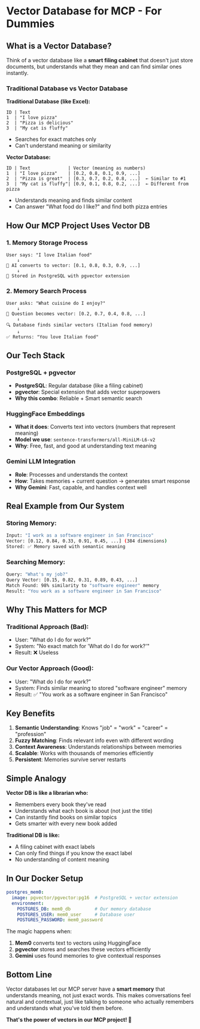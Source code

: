# Vector Database for MCP - For Dummies

## What is a Vector Database?

Think of a vector database like a **smart filing cabinet** that doesn't just store documents, but understands what they mean and can find similar ones instantly.

### Traditional Database vs Vector Database

**Traditional Database (like Excel):**
```
ID | Text
1  | "I love pizza"
2  | "Pizza is delicious" 
3  | "My cat is fluffy"
```
- Searches for exact matches only
- Can't understand meaning or similarity

**Vector Database:**
```
ID | Text              | Vector (meaning as numbers)
1  | "I love pizza"    | [0.2, 0.8, 0.1, 0.9, ...]
2  | "Pizza is great"  | [0.3, 0.7, 0.2, 0.8, ...]  ← Similar to #1
3  | "My cat is fluffy"| [0.9, 0.1, 0.8, 0.2, ...]  ← Different from pizza
```
- Understands meaning and finds similar content
- Can answer "What food do I like?" and find both pizza entries

## How Our MCP Project Uses Vector DB

### 1. **Memory Storage Process**
```
User says: "I love Italian food" 
    ↓
🧠 AI converts to vector: [0.1, 0.8, 0.3, 0.9, ...]
    ↓
💾 Stored in PostgreSQL with pgvector extension
```

### 2. **Memory Search Process**
```
User asks: "What cuisine do I enjoy?"
    ↓
🧠 Question becomes vector: [0.2, 0.7, 0.4, 0.8, ...]
    ↓
🔍 Database finds similar vectors (Italian food memory)
    ↓
✅ Returns: "You love Italian food"
```

## Our Tech Stack

### PostgreSQL + pgvector
- **PostgreSQL**: Regular database (like a filing cabinet)
- **pgvector**: Special extension that adds vector superpowers
- **Why this combo**: Reliable + Smart semantic search

### HuggingFace Embeddings
- **What it does**: Converts text into vectors (numbers that represent meaning)
- **Model we use**: `sentence-transformers/all-MiniLM-L6-v2`
- **Why**: Free, fast, and good at understanding text meaning

### Gemini LLM Integration
- **Role**: Processes and understands the context
- **How**: Takes memories + current question → generates smart response
- **Why Gemini**: Fast, capable, and handles context well

## Real Example from Our System

### Storing Memory:
```bash
Input: "I work as a software engineer in San Francisco"
Vector: [0.12, 0.84, 0.33, 0.91, 0.45, ...] (384 dimensions)
Stored: ✅ Memory saved with semantic meaning
```

### Searching Memory:
```bash
Query: "What's my job?"
Query Vector: [0.15, 0.82, 0.31, 0.89, 0.43, ...]
Match Found: 98% similarity to "software engineer" memory
Result: "You work as a software engineer in San Francisco"
```

## Why This Matters for MCP

### Traditional Approach (Bad):
- User: "What do I do for work?"
- System: "No exact match for 'What do I do for work?'"
- Result: ❌ Useless

### Our Vector Approach (Good):
- User: "What do I do for work?"
- System: Finds similar meaning to stored "software engineer" memory
- Result: ✅ "You work as a software engineer in San Francisco"

## Key Benefits

1. **Semantic Understanding**: Knows "job" = "work" = "career" = "profession"
2. **Fuzzy Matching**: Finds relevant info even with different wording
3. **Context Awareness**: Understands relationships between memories
4. **Scalable**: Works with thousands of memories efficiently
5. **Persistent**: Memories survive server restarts

## Simple Analogy

**Vector DB is like a librarian who:**
- Remembers every book they've read
- Understands what each book is about (not just the title)
- Can instantly find books on similar topics
- Gets smarter with every new book added

**Traditional DB is like:**
- A filing cabinet with exact labels
- Can only find things if you know the exact label
- No understanding of content meaning

## In Our Docker Setup

```yaml
postgres_mem0:
  image: pgvector/pgvector:pg16  # PostgreSQL + vector extension
  environment:
    POSTGRES_DB: mem0_db         # Our memory database
    POSTGRES_USER: mem0_user     # Database user
    POSTGRES_PASSWORD: mem0_password
```

The magic happens when:
1. **Mem0** converts text to vectors using HuggingFace
2. **pgvector** stores and searches these vectors efficiently  
3. **Gemini** uses found memories to give contextual responses

## Bottom Line

Vector databases let our MCP server have a **smart memory** that understands meaning, not just exact words. This makes conversations feel natural and contextual, just like talking to someone who actually remembers and understands what you've told them before.

**That's the power of vectors in our MCP project! 🚀**